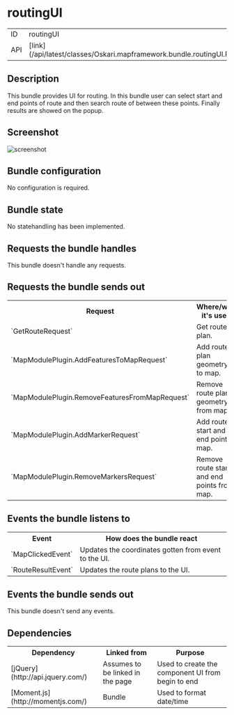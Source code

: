 # routingUI

<table class="table">
  <tr>
    <td>ID</td><td>routingUI</td>
  </tr>
  <tr>
    <td>API</td><td>[link](/api/latest/classes/Oskari.mapframework.bundle.routingUI.RoutingUIBundleInstance.html)</td>
  </tr>
</table>

## Description

This bundle provides UI for routing. In this bundle user can select start and end points of route and then search route of between these points. Finally results are showed on the popup.


## Screenshot

![screenshot](/images/bundles/routingui.png)


## Bundle configuration

No configuration is required. 

## Bundle state

No statehandling has been implemented.

## Requests the bundle handles

This bundle doesn't handle any requests.

## Requests the bundle sends out

<table class="table">
  <tr>
    <th> Request </th><th> Where/why it's used</th>
  </tr>
  <tr>
    <td>`GetRouteRequest`</td><td> Get route plan.</td>
  </tr>
  <tr>
    <td>`MapModulePlugin.AddFeaturesToMapRequest`</td><td> Add route plan geometry to map.</td>
  </tr>
  <tr>
    <td>`MapModulePlugin.RemoveFeaturesFromMapRequest`</td><td> Remove route plan geometry from map.</td>
  </tr>
  <tr>
    <td>`MapModulePlugin.AddMarkerRequest`</td><td> Add route start and end point to map.</td>
  </tr>
  <tr>
    <td>`MapModulePlugin.RemoveMarkersRequest`</td><td> Remove route start and end points from map.</td>
  </tr>
</table>

## Events the bundle listens to

<table class="table">
  <tr>
    <th>Event</th><th>How does the bundle react</th>
  </tr>
  <tr>
    <td>`MapClickedEvent`</td><td>Updates the coordinates gotten from event to the UI.</td>
  </tr>
  <tr>
    <td>`RouteResultEvent`</td><td>Updates the route plans to the UI.</td>
  </tr>  
</table>

## Events the bundle sends out

This bundle doesn't send any events.

## Dependencies

<table class="table">
  <tr>
    <th>Dependency</th><th>Linked from</th><th>Purpose</th>
  </tr>
  <tr>
    <td>[jQuery](http://api.jquery.com/)</td>
    <td>Assumes to be linked in the page</td>
    <td>Used to create the component UI from begin to end</td>
  </tr>
  <tr>
    <td>[Moment.js](http://momentjs.com/)</td>
    <td>Bundle</td>
    <td>Used to format date/time</td>
  </tr>
</table>
